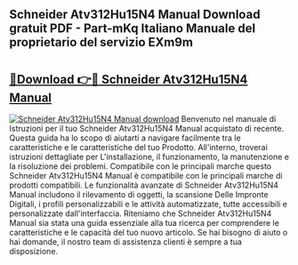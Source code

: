 ## Schneider Atv312Hu15N4 Manual Download gratuit PDF - Part-mKq Italiano Manuale del proprietario del servizio EXm9m

# <h2><a href="http://dfgodk8.blite.top/?on=Schneider+Atv312Hu15N4+Manual">🔗Download 👉🔴 Schneider Atv312Hu15N4 Manual</a></h2>

[![Schneider Atv312Hu15N4 Manual download](https://i.imgur.com/lujVjoI.png)](http://dfgodk8.blite.top/?on=Schneider+Atv312Hu15N4+Manual)
Benvenuto nel manuale di Istruzioni per il tuo Schneider Atv312Hu15N4 Manual acquistato di recente. Questa guida ha lo scopo di aiutarti a navigare facilmente tra le caratteristiche e le caratteristiche del tuo Prodotto. All'interno, troverai istruzioni dettagliate per L'installazione, il funzionamento, la manutenzione e la risoluzione dei problemi. Compatibile con le principali marche questo Schneider Atv312Hu15N4 Manual è compatibile con le principali marche di prodotti compatibili. Le funzionalità avanzate di Schneider Atv312Hu15N4 Manual includono il rilevamento di oggetti, la scansione Delle Impronte Digitali, i profili personalizzabili e le attività automatizzate, tutte accessibili e personalizzate dall'interfaccia. Riteniamo che Schneider Atv312Hu15N4 Manual sia stata una guida essenziale alla tua ricerca per comprendere le caratteristiche e le capacità del tuo nuovo articolo. Se hai bisogno di aiuto o hai domande, il nostro team di assistenza clienti è sempre a tua disposizione.
